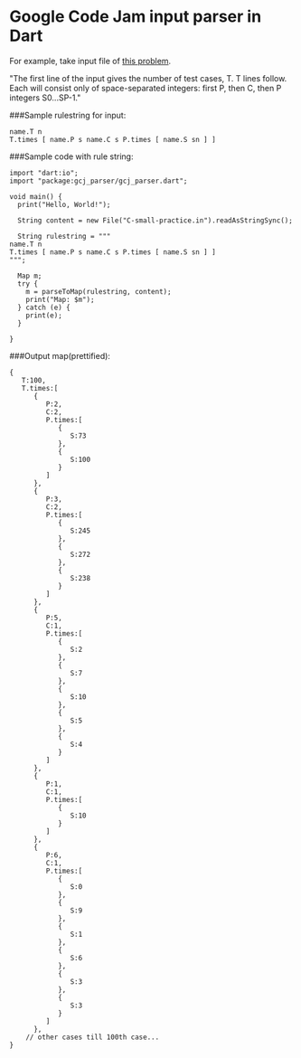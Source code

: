 # Google Code Jam input parser in Dart

For example, take input file of [this problem](https://code.google.com/codejam/contest/438101/dashboard#s=p2).

"The first line of the input gives the number of test cases, T. T lines follow. Each will consist only of space-separated integers: first P, then C, then P integers S0...SP-1."

###Sample rulestring for input:
```
name.T n
T.times [ name.P s name.C s P.times [ name.S sn ] ]
```

###Sample code with rule string:
```
import "dart:io";
import "package:gcj_parser/gcj_parser.dart";

void main() {
  print("Hello, World!");

  String content = new File("C-small-practice.in").readAsStringSync();

  String rulestring = """
name.T n
T.times [ name.P s name.C s P.times [ name.S sn ] ]
""";

  Map m;
  try {
    m = parseToMap(rulestring, content);
    print("Map: $m");
  } catch (e) {
    print(e);
  }

}
```


###Output map(prettified):
```
{  
   T:100,
   T.times:[  
      {  
         P:2,
         C:2,
         P.times:[  
            {  
               S:73
            },
            {  
               S:100
            }
         ]
      },
      {  
         P:3,
         C:2,
         P.times:[  
            {  
               S:245
            },
            {  
               S:272
            },
            {  
               S:238
            }
         ]
      },
      {  
         P:5,
         C:1,
         P.times:[  
            {  
               S:2
            },
            {  
               S:7
            },
            {  
               S:10
            },
            {  
               S:5
            },
            {  
               S:4
            }
         ]
      },
      {  
         P:1,
         C:1,
         P.times:[  
            {  
               S:10
            }
         ]
      },
      {  
         P:6,
         C:1,
         P.times:[  
            {  
               S:0
            },
            {  
               S:9
            },
            {  
               S:1
            },
            {  
               S:6
            },
            {  
               S:3
            },
            {  
               S:3
            }
         ]
      },
    // other cases till 100th case...
}

```